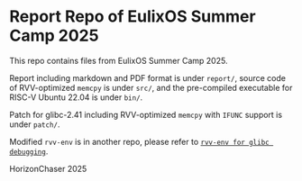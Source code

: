 # Report Repo of EulixOS Summer Camp 2025

This repo contains files from EulixOS Summer Camp 2025.

Report including markdown and PDF format is under `report/`, source code of RVV-optimized `memcpy` is under `src/`, and the pre-compiled executable for RISC-V Ubuntu 22.04 is under `bin/`.

Patch for glibc-2.41 including RVV-optimized `memcpy` with `IFUNC` support is under `patch/`.

Modified `rvv-env` is in another repo, please refer to [`rvv-env for glibc debugging`](https://github.com/HorizonChaser/rvv-env).

HorizonChaser 2025
